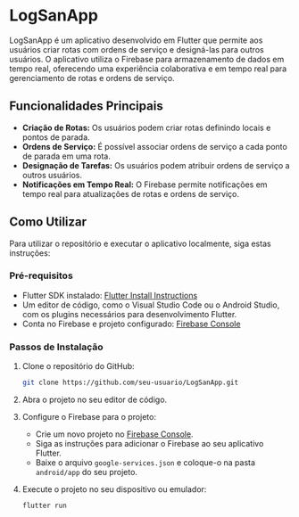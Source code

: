 # LogSanApp

LogSanApp é um aplicativo desenvolvido em Flutter que permite aos usuários criar rotas com ordens de serviço e designá-las para outros usuários. O aplicativo utiliza o Firebase para armazenamento de dados em tempo real, oferecendo uma experiência colaborativa e em tempo real para gerenciamento de rotas e ordens de serviço.

## Funcionalidades Principais

- **Criação de Rotas:** Os usuários podem criar rotas definindo locais e pontos de parada.
- **Ordens de Serviço:** É possível associar ordens de serviço a cada ponto de parada em uma rota.
- **Designação de Tarefas:** Os usuários podem atribuir ordens de serviço a outros usuários.
- **Notificações em Tempo Real:** O Firebase permite notificações em tempo real para atualizações de rotas e ordens de serviço.

## Como Utilizar

Para utilizar o repositório e executar o aplicativo localmente, siga estas instruções:

### Pré-requisitos

- Flutter SDK instalado: [Flutter Install Instructions](https://flutter.dev/docs/get-started/install)
- Um editor de código, como o Visual Studio Code ou o Android Studio, com os plugins necessários para desenvolvimento Flutter.
- Conta no Firebase e projeto configurado: [Firebase Console](https://console.firebase.google.com/)

### Passos de Instalação

1. Clone o repositório do GitHub:

   ```bash
   git clone https://github.com/seu-usuario/LogSanApp.git
   ```

2. Abra o projeto no seu editor de código.

3. Configure o Firebase para o projeto:
   - Crie um novo projeto no [Firebase Console](https://console.firebase.google.com/).
   - Siga as instruções para adicionar o Firebase ao seu aplicativo Flutter.
   - Baixe o arquivo `google-services.json` e coloque-o na pasta `android/app` do seu projeto.

4. Execute o projeto no seu dispositivo ou emulador:

   ```bash
   flutter run
   ```